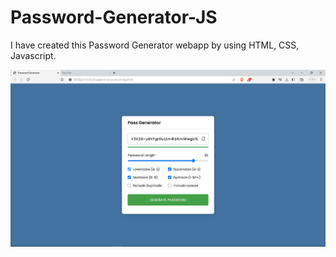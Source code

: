 # Password-Generator-JS

I have created this Password Generator webapp by using HTML, CSS, Javascript.

![Screenshot](demo.png)
